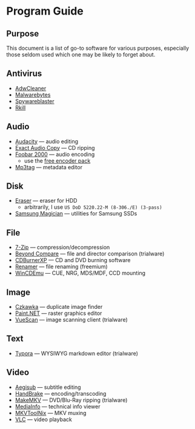 # Program Guide

## Purpose
This document is a list of go-to software for various purposes, especially those seldom used which one may be likely to forget about.

## Antivirus
* [AdwCleaner](https://www.malwarebytes.com/adwcleaner/)
* [Malwarebytes](https://www.malwarebytes.com/)
* [Spywareblaster](https://www.brightfort.com/spywareblaster.html)
* [Rkill](https://www.bleepingcomputer.com/download/rkill/)

## Audio

* [Audacity](https://www.audacityteam.org/) — audio editing
* [Exact Audio Copy](http://www.exactaudiocopy.de/) — CD ripping
* [Foobar 2000](https://www.foobar2000.org/) — audio encoding
  - use the [free encoder pack](https://www.foobar2000.org/encoderpack)
* [Mp3tag](https://www.mp3tag.de/en/) — metadata editor

## Disk

* [Eraser](https://eraser.heidi.ie/) — eraser for HDD
  - arbitrarily, I use `US DoD 5220.22-M (8-306./E) (3-pass)`
* [Samsung Magician](https://semiconductor.samsung.com/us/consumer-storage/magician/) — utilities for Samsung SSDs

## File

* [7-Zip](https://www.7-zip.org/) — compression/decompression
* [Beyond Compare](https://www.scootersoftware.com/) — file and director comparison (trialware)
* [CDBurnerXP](https://cdburnerxp.se/) — CD and DVD burning software
* [Renamer](https://www.den4b.com/products/renamer) — file renaming (freemium)
* [WinCDEmu](https://wincdemu.sysprogs.org/) — CUE, NRG, MDS/MDF, CCD mounting

## Image

* [Czkawka](https://github.com/qarmin/czkawka) — duplicate image finder
* [Paint.NET](https://getpaint.net/) — raster graphics editor
* [VueScan](https://www.hamrick.com/) — image scanning client (trialware)

## Text

* [Typora](https://www.typora.io/) — WYSIWYG markdown editor (trialware)

## Video

* [Aegisub](http://www.aegisub.org/) — subtitle editing
* [HandBrake](https://handbrake.fr/) — encoding/transcoding
* [MakeMKV](https://www.makemkv.com/) — DVD/Blu-Ray ripping (trialware)
* [MediaInfo](https://mediaarea.net/en/MediaInfo) — technical info viewer
* [MKVToolNix](https://mkvtoolnix.download/) — MKV muxing
* [VLC](https://www.videolan.org/vlc/index.html) — video playback
